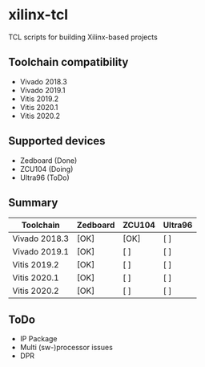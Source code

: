 # xilinx-tcl

TCL scripts for building Xilinx-based projects


## Toolchain compatibility
* Vivado 2018.3
* Vivado 2019.1
* Vitis  2019.2
* Vitis  2020.1
* Vitis  2020.2


## Supported devices
* Zedboard (Done)
* ZCU104   (Doing)
* Ultra96  (ToDo)



## Summary

| Toolchain | Zedboard | ZCU104 | Ultra96 |
| -- | -- | -- | -- |
| Vivado 2018.3 | [OK] | [OK] | [  ] |
| Vivado 2019.1 | [OK] | [  ] | [  ] |
| Vitis  2019.2 | [OK] | [  ] | [  ] |
| Vitis  2020.1 | [OK] | [  ] | [  ] |
| Vitis  2020.2 | [OK] | [  ] | [  ] |



## ToDo
* IP Package
* Multi (sw-)processor issues
* DPR


